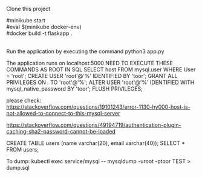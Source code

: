 Clone this project <br />

#minikube start <br />
#eval $(minikube docker-env) <br />
#docker build -t flaskapp . <br />
<br />

Run the application by executing the command python3 app.py

The application runs on localhost:5000
NEED TO EXECUTE THESE COMMANDS AS ROOT IN SQL
SELECT host FROM mysql.user WHERE User = 'root';
CREATE USER 'root'@'%' IDENTIFIED BY 'toor';
GRANT ALL PRIVILEGES ON *.* TO 'root'@'%';
ALTER USER 'root'@'%' IDENTIFIED WITH mysql_native_password BY 'toor';
FLUSH PRIVILEGES;

please check:<br />
https://stackoverflow.com/questions/19101243/error-1130-hy000-host-is-not-allowed-to-connect-to-this-mysql-server <br />

https://stackoverflow.com/questions/49194719/authentication-plugin-caching-sha2-password-cannot-be-loaded <br />



CREATE TABLE users (name varchar(20), email varchar(40));
SELECT * FROM users;

To dump: kubectl exec service/mysql -- mysqldump -uroot -ptoor TEST > dump.sql


